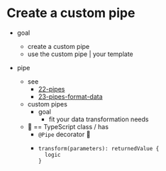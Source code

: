 # Create a custom pipe

* goal
  * create a custom pipe
  * use the custom pipe | your template

* pipe
  * see
    * [22-pipes](../22-pipes)
    * [23-pipes-format-data](../23-pipes-format-data)
  * custom pipes
    * goal
      * fit your data transformation needs
  * 👀 == TypeScript class / has
    * `@Pipe` decorator 👀
    * 
      ```
      transform(parameters): returnedValue {
        logic
      }
      ```
